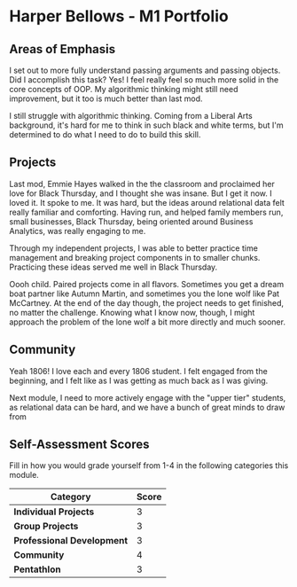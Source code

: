 # Harper Bellows - M1 Portfolio

## Areas of Emphasis

I set out to more fully understand passing arguments and passing objects.  Did I accomplish this task? Yes! I feel really feel so much more solid in the core concepts of OOP.  My algorithmic thinking might still need improvement, but it too is much better than last mod.


I still struggle with algorithmic thinking.  Coming from a Liberal Arts background, it's hard for me to think in such black and white terms, but I'm determined to do what I need to do to build this skill.

## Projects

Last mod, Emmie Hayes walked in the the classroom and proclaimed her love for Black Thursday, and I thought she was insane.  But I get it now.  I loved it.  It spoke to me. It was hard, but the ideas around relational data felt really familiar and comforting.  Having run, and helped family members run, small businesses, Black Thursday, being oriented around Business Analytics, was really engaging to me.

Through my independent projects, I was able to better practice time management and breaking project components in to smaller chunks.  Practicing these ideas served me well in Black Thursday.

Oooh child.  Paired projects come in all flavors.  Sometimes you get a dream boat partner like Autumn Martin, and sometimes you the lone wolf like Pat McCartney.  At the end of the day though, the project needs to get finished, no matter the challenge.  Knowing what I know now, though, I might approach the problem of the lone wolf a bit more directly and much sooner.

## Community

Yeah 1806! I love each and every 1806 student.  I felt engaged from the beginning, and I felt like as I was getting as much back as I was giving.

Next module, I need to more actively engage with the "upper tier" students, as relational data can be hard, and we have a bunch of great minds to draw from

## Self-Assessment Scores

Fill in how you would grade yourself from 1-4 in the following categories this module.

| Category                     | Score |
| -----------------------------| ----- |
| **Individual Projects**      |   3  |
| **Group Projects**           |   3   |
| **Professional Development** |   3   |
| **Community**                |   4   |
| **Pentathlon**               |   3   |
